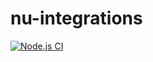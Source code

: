 # nu-integrations

[![Node.js CI](https://github.com/shin1ohno/nu-integrations/actions/workflows/nodejs.yml/badge.svg)](https://github.com/shin1ohno/nu-integrations/actions/workflows/nodejs.yml)
